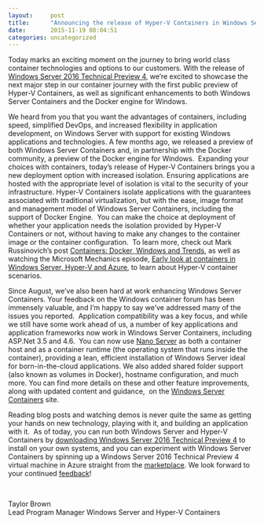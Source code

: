 ```yaml
---
layout:     post
title:      "Announcing the release of Hyper-V Containers in Windows Server 2016 Technical Preview 4"
date:       2015-11-19 08:04:51
categories: uncategorized
---
```

Today marks an exciting moment on the journey to bring world class container technologies and options to our customers. With the release of [Windows Server 2016 Technical Preview 4](https://www.microsoft.com/en-us/evalcenter/evaluate-windows-server-technical-preview), we’re excited to showcase the next major step in our container journey with the first public preview of Hyper-V Containers, as well as significant enhancements to both Windows Server Containers and the Docker engine for Windows.

We heard from you that you want the advantages of containers, including speed, simplified DevOps, and increased flexibility in application development, on Windows Server with support for existing Windows applications and technologies. A few months ago, we released a preview of both Windows Server Containers and, in partnership with the Docker community, a preview of the Docker engine for Windows.  Expanding your choices with containers, today’s release of Hyper-V Containers brings you a new deployment option with increased isolation. Ensuring applications are hosted with the appropriate level of isolation is vital to the security of your infrastructure. Hyper-V Containers isolate applications with the guarantees associated with traditional virtualization, but with the ease, image format and management model of Windows Server Containers, including the support of Docker Engine.  You can make the choice at deployment of whether your application needs the isolation provided by Hyper-V Containers or not, without having to make any changes to the container image or the container configuration.  To learn more, check out Mark Russinovich’s post [Containers: Docker, Windows and Trends](https://azure.microsoft.com/en-us/blog/containers-docker-windows-and-trends/), as well as watching the Microsoft Mechanics episode, [Early look at containers in Windows Server, Hyper-V and Azure](https://youtu.be/YoA_MMlGPRc?list=PLXtHYVsvn_b8UbQ8kHbS4tRvEXt9okedN), to learn about Hyper-V container scenarios.  

Since August, we’ve also been hard at work enhancing Windows Server Containers. Your feedback on the Windows container forum has been immensely valuable, and I’m happy to say we’ve addressed many of the issues you reported.  Application compatibility was a key focus, and while we still have some work ahead of us, a number of key applications and application frameworks now work in Windows Server Containers, including ASP.Net 3.5 and 4.6.  You can now use [Nano Server](/b/windowsserver/archive/2015/04/08/microsoft-announces-nano-server-for-modern-apps-and-cloud.aspx) as both a container host and as a container runtime (the operating system that runs inside the container), providing a lean, efficient installation of Windows Server ideal for born-in-the-cloud applications. We also added shared folder support (also known as volumes in Docker), hostname configuration, and much more. You can find more details on these and other feature improvements, along with updated content and guidance,  on the [Windows Server Containers](https://msdn.microsoft.com/en-us/virtualization/windowscontainers/about/about_overview) site.

Reading blog posts and watching demos is never quite the same as getting your hands on new technology, playing with it, and building an application with it.  As of today, you can run both Windows Server and Hyper-V Containers by [downloading Windows Server 2016 Technical Preview 4](https://www.microsoft.com/en-us/evalcenter/evaluate-windows-server-technical-preview) to install on your own systems, and you can experiment with Windows Server Containers by spinning up a Windows Server 2016 Technical Preview 4 virtual machine in Azure straight from the [marketplace](https://azure.microsoft.com/en-us/marketplace/). We look forward to your continued [feedback](https://social.msdn.microsoft.com/Forums/en-US/home?forum=windowscontainers)!

 

Taylor Brown  
Lead Program Manager Windows Server and Hyper-V Containers  

